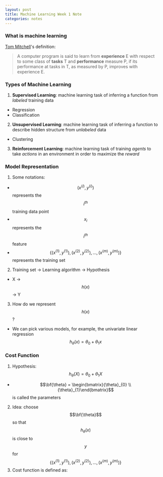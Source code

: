 ```yaml
---
layout: post
title: Machine Learning Week 1 Note
categories: notes
---
```

### What is machine learning
[Tom Mitchell](http://www.cs.cmu.edu/~tom/)'s definition:

> A computer program is said to learn from **experience** E with respect to some class of **tasks** T and **performance** measure P, if its performance at tasks in T, as measured by P, improves with experience E.

### Types of Machine Learning
1. **Supervised Learning**: machine learning task of inferring a function from *labeled* training data
  * Regression
  * Classification
2. **Unsupervised Learning**: machine learning task of inferring a function to describe hidden structure from *unlabeled* data
  * Clustering
3. **Reinforcement Learning**: machine learning task of training *agents* to take *actions* in an environment in order to maximize the *reward*

### Model Representation
1. Some notations:
  * $$(x^{(i)}, y^{(i)})$$ represents the $$i^{th}$$ training data point
  * $$x_i$$ represents the $$i^{th}$$ feature
  * $$\{(x^{(1)}, y^{(1)}), (x^{(2)}, y^{(2)}), ... , (x^{(m)}, y^{(m)})\}$$ represents the training set

2. Training set -> Learning algorithm -> Hypothesis
* X -> $$h(x)$$ -> Y
3. How do we represent $$h(x)$$?
* We can pick various models, for example, the univariate linear regression $$h_{\theta}(x) = {\theta}_{0} + {\theta}_{1}x$$

### Cost Function
1. Hypothesis: $$h_{\theta}(X) = {\theta}_{0} + {\theta}_{1}X$$
* $$\bf{\theta} = \begin{bmatrix}{\theta}_{0} \\ {\theta}_{1}\end{bmatrix}$$ is called the parameters
2. Idea: choose $$\bf{\theta}$$ so that $$h_{\theta}(x)$$ is close to $$y$$ for $$\{(x^{(1)}, y^{(1)}), (x^{(2)}, y^{(2)}), ... , (x^{(m)}, y^{(m)})\}$$
3. Cost function is defined as:
